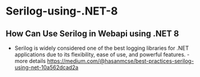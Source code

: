 ﻿# Serilog-using-.NET-8
## How Can Use Serilog in Webapi using .NET 8
- Serilog is widely considered one of the best logging libraries for .NET applications due to its flexibility, ease of use, and powerful features.
-more details https://medium.com/@hasanmcse/best-practices-serilog-using-net-10a562dcad2a
